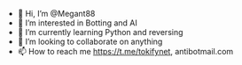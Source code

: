- 👋 Hi, I’m @Megant88
- 👀 I’m interested in Botting and AI
- 🌱 I’m currently learning Python and reversing
- 💞️ I’m looking to collaborate on anything
- 📫 How to reach me https://t.me/tokifynet, antibotmail.com

<!---
Megant88/Megant88 is a ✨ special ✨ repository because its `README.md` (this file) appears on your GitHub profile.
You can click the Preview link to take a look at your changes.
--->
